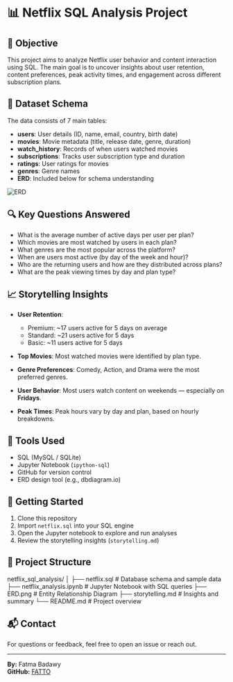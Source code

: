 # 📊 Netflix SQL Analysis Project

## 🧭 Objective
This project aims to analyze Netflix user behavior and content interaction using SQL. The main goal is to uncover insights about user retention, content preferences, peak activity times, and engagement across different subscription plans.

## 📂 Dataset Schema
The data consists of 7 main tables:

- **users**: User details (ID, name, email, country, birth date)
- **movies**: Movie metadata (title, release date, genre, duration)
- **watch_history**: Records of when users watched movies
- **subscriptions**: Tracks user subscription type and duration
- **ratings**: User ratings for movies
- **genres**: Genre names
- **ERD**: Included below for schema understanding

![ERD](netflix_erd.png)

## 🔍 Key Questions Answered
- What is the average number of active days per user per plan?
- Which movies are most watched by users in each plan?
- What genres are the most popular across the platform?
- When are users most active (by day of the week and hour)?
- Who are the returning users and how are they distributed across plans?
- What are the peak viewing times by day and plan type?

## 📈 Storytelling Insights
- **User Retention**:  
  - Premium: ~17 users active for 5 days on average  
  - Standard: ~21 users active for 5 days  
  - Basic: ~11 users active for 5 days  

- **Top Movies**: Most watched movies were identified by plan type.  
- **Genre Preferences**: Comedy, Action, and Drama were the most preferred genres.  
- **User Behavior**: Most users watch content on weekends — especially on **Fridays**.  
- **Peak Times**: Peak hours vary by day and plan, based on hourly breakdowns.

## 🧠 Tools Used
- SQL (MySQL / SQLite)
- Jupyter Notebook (`ipython-sql`)
- GitHub for version control
- ERD design tool (e.g., dbdiagram.io)

## 🚀 Getting Started
1. Clone this repository
2. Import `netflix.sql` into your SQL engine
3. Open the Jupyter notebook to explore and run analyses
4. Review the storytelling insights (`storytelling.md`)

## 📁 Project Structure
netflix_sql_analysis/
│
├── netflix.sql # Database schema and sample data
├── netflix_analysis.ipynb # Jupyter Notebook with SQL queries
├── ERD.png # Entity Relationship Diagram
├── storytelling.md # Insights and summary
└── README.md # Project overview

## 📬 Contact
For questions or feedback, feel free to open an issue or reach out.

---

**By:** Fatma Badawy  
**GitHub:** [FATTO](https://github.com/FATTO447)
